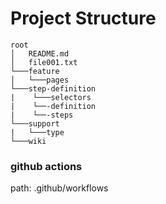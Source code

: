 # Project Structure

```
root
│   README.md
│   file001.txt
└───feature
│   └───pages
└───step-definition
|    └───selectors
|    └──-definition
|    └──-steps
└───support
|   └───type
└───wiki
```

### github actions

path: .github/workflows
